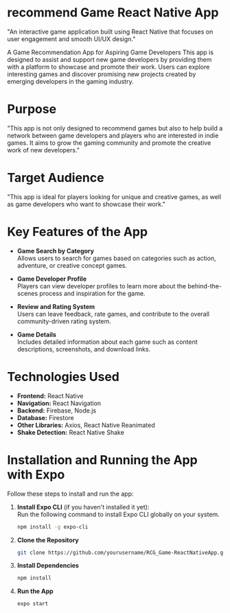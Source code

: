 # recommend Game React Native App
"An interactive game application built using React Native that focuses on user engagement and smooth UI/UX design."

A Game Recommendation App for Aspiring Game Developers
This app is designed to assist and support new game developers by providing them with a platform to showcase and promote their work. Users can explore interesting games and discover promising new projects created by emerging developers in the gaming industry.

# Purpose
"This app is not only designed to recommend games but also to help build a network between game developers and players who are interested in indie games. It aims to grow the gaming community and promote the creative work of new developers."

# Target Audience
"This app is ideal for players looking for unique and creative games, as well as game developers who want to showcase their work."

# Key Features of the App

- **Game Search by Category**  
  Allows users to search for games based on categories such as action, adventure, or creative concept games.

- **Game Developer Profile**  
  Players can view developer profiles to learn more about the behind-the-scenes process and inspiration for the game.

- **Review and Rating System**  
  Users can leave feedback, rate games, and contribute to the overall community-driven rating system.

- **Game Details**  
  Includes detailed information about each game such as content descriptions, screenshots, and download links.

# Technologies Used

- **Frontend:** React Native
- **Navigation:** React Navigation
- **Backend:** Firebase, Node.js
- **Database:** Firestore
- **Other Libraries:** Axios, React Native Reanimated
- **Shake Detection:** React Native Shake


# Installation and Running the App with Expo

Follow these steps to install and run the app:

1. **Install Expo CLI** (if you haven't installed it yet):  
   Run the following command to install Expo CLI globally on your system.  
   ```bash
   npm install -g expo-cli
2. **Clone the Repository**
    ```bash
   git clone https://github.com/yourusername/RCG_Game-ReactNativeApp.git
4. **Install Dependencies**
   ```bash
   npm install
5. **Run the App**
   ```bash
   expo start

